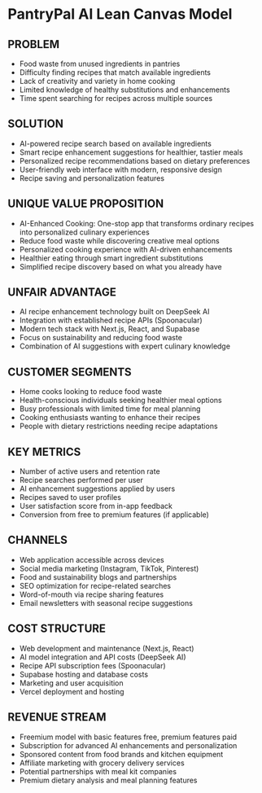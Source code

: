 # PantryPal AI Lean Canvas Model

## PROBLEM
* Food waste from unused ingredients in pantries
* Difficulty finding recipes that match available ingredients
* Lack of creativity and variety in home cooking
* Limited knowledge of healthy substitutions and enhancements
* Time spent searching for recipes across multiple sources

## SOLUTION
* AI-powered recipe search based on available ingredients
* Smart recipe enhancement suggestions for healthier, tastier meals
* Personalized recipe recommendations based on dietary preferences
* User-friendly web interface with modern, responsive design
* Recipe saving and personalization features

## UNIQUE VALUE PROPOSITION
* AI-Enhanced Cooking: One-stop app that transforms ordinary recipes into personalized culinary experiences
* Reduce food waste while discovering creative meal options
* Personalized cooking experience with AI-driven enhancements
* Healthier eating through smart ingredient substitutions
* Simplified recipe discovery based on what you already have

## UNFAIR ADVANTAGE
* AI recipe enhancement technology built on DeepSeek AI
* Integration with established recipe APIs (Spoonacular)
* Modern tech stack with Next.js, React, and Supabase
* Focus on sustainability and reducing food waste
* Combination of AI suggestions with expert culinary knowledge

## CUSTOMER SEGMENTS
* Home cooks looking to reduce food waste
* Health-conscious individuals seeking healthier meal options
* Busy professionals with limited time for meal planning
* Cooking enthusiasts wanting to enhance their recipes
* People with dietary restrictions needing recipe adaptations

## KEY METRICS
* Number of active users and retention rate
* Recipe searches performed per user
* AI enhancement suggestions applied by users
* Recipes saved to user profiles
* User satisfaction score from in-app feedback
* Conversion from free to premium features (if applicable)

## CHANNELS
* Web application accessible across devices
* Social media marketing (Instagram, TikTok, Pinterest)
* Food and sustainability blogs and partnerships
* SEO optimization for recipe-related searches
* Word-of-mouth via recipe sharing features
* Email newsletters with seasonal recipe suggestions

## COST STRUCTURE
* Web development and maintenance (Next.js, React)
* AI model integration and API costs (DeepSeek AI)
* Recipe API subscription fees (Spoonacular)
* Supabase hosting and database costs
* Marketing and user acquisition
* Vercel deployment and hosting

## REVENUE STREAM
* Freemium model with basic features free, premium features paid
* Subscription for advanced AI enhancements and personalization
* Sponsored content from food brands and kitchen equipment
* Affiliate marketing with grocery delivery services
* Potential partnerships with meal kit companies
* Premium dietary analysis and meal planning features
